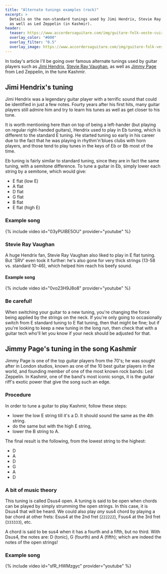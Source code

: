 ```yaml
---
title: "Alternate tunings examples (rock)"
excerpt: >
  Details on the non-standard tunings used by Jimi Hendrix, Stevie Ray Vaughan 
  as well as Led Zeppelin (in Kashmir).
header:
  teaser: https://www.accordersaguitare.com/img/guitare-folk-veste-cuir_300.jpg
  overlay_color: "#000"
  overlay_filter: "0.5"
  overlay_image: https://www.accordersaguitare.com/img/guitare-folk-veste-cuir.jpg
---
```


In today's article I'll be going over famous alternate tunings used by guitar 
players such as [Jimi Hendrix][hendrix], [Stevie Ray Vaughan][srv], as well as 
[Jimmy Page][page] from Led Zeppelin, in the tune Kashmir.

## Jimi Hendrix's tuning

Jimi Hendrix was a legendary guitar player with a terrific sound that could be 
identified in just a few notes. Fourty years after his first hits, many guitar 
players still admire him and try to learn his tunes as well as get closer to 
his tone.

It is worth mentioning here than on top of being a left-hander (but playing on 
regular right-handed guitars), Hendrix used to play in Eb tuning, which is 
different to the standard E tuning. He started tuning so early in his career 
due to the fact that he was playing in rhythm'n'blues clubs with horn players, 
and those tend to play tunes in the keys of Eb or Bb most of the time.

Eb tuning is fairly similar to standard tuning, since they are in fact the same 
tuning, with a semitone difference. To tune a guitar in Eb, simply lower each 
string by a semitone, which would give:

- E flat (low E)
- A flat
- D flat
- G flat
- B flat
- E flat (high E)

### Example song

{% include video id="03yPUlBE5OU" provider="youtube" %}

### Stevie Ray Vaughan

A huge Hendrix fan, Stevie Ray Vaughan also liked to play in E flat tuning. But 
'SRV' even took it further: he's also gone for very thick strings (13-58 vs. 
standard 10-46), which helped him reach his beefy sound.

#### Example song

{% include video id="0vo23H9J8o8" provider="youtube" %}

### Be careful!

When switching your guitar to a new tuning, you're changing the force being 
applied by the strings on the neck. If you're only going to occasionally switch 
from E standard tuning to E flat tuning, then that might be fine; but if you're 
looking to keep a new tuning in the long run, then check that with a guitar 
tech who'll let you know if your neck should be adjusted for that.

## Jimmy Page's tuning in the song Kashmir

Jimmy Page is one of the top guitar players from the 70's; he was sought after 
in London studios, known as one of the 10 best guitar players in the world, and 
founding member of one of the most known rock bands: Led Zeppelin. In Kashmir, 
one of the band's most iconic songs, it is the guitar riff's exotic power that 
give the song such an edge.

### Procedure

In order to tune a guitar to play Kashmir, follow these steps:

- lower the low E string till it's a D. It should sound the same as the 4th 
string.
- do the same but with the high E string,
- lower the B string to A.

The final result is the following, from the lowest string to the highest:

- D
- A
- D
- G
- A
- D

### A bit of music theory

This tuning is called Dsus4 open. A tuning is said to be open when chords can 
be played by simply strumming the open strings. In this case, it is Dsus4 that 
will be heard. We could also play *any* sus4 chord by playing a bar chord at 
other frets: Esus4 at the 2nd fret (`222222`), Fsus4 at the 3rd fret 
(`333333`), etc.

A chord is said to be sus4 when it has a fourth and a fifth, but no third. With 
Dsus4, the notes are: D (tonic), G (fourth) and A (fifth); which are indeed the 
notes of the open strings!

### Example song

{% include video id="sfR_HWMzgyc" provider="youtube" %}

[hendrix]:https://en.wikipedia.org/wiki/Jimi_Hendrix
[srv]:https://en.wikipedia.org/wiki/Stevie_Ray_Vaughan
[page]:https://en.wikipedia.org/wiki/Jimmy_Page
